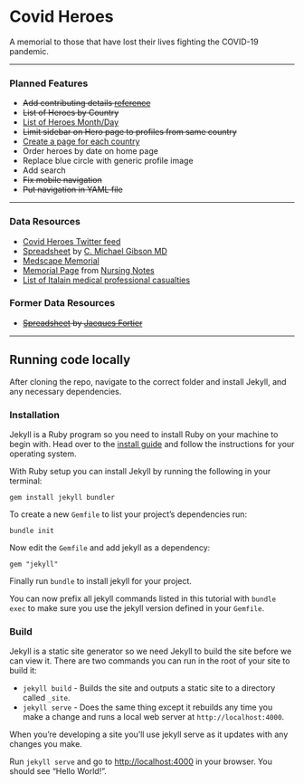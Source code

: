 # Covid Heroes
A memorial to those that have lost their lives fighting the COVID-19 pandemic.

---

### Planned Features
- ~~Add contributing details [reference](https://github.com/COVID19Tracking/website)~~
- ~~List of Heroes by Country~~
- [List of Heroes Month/Day](https://stackoverflow.com/questions/19086284/jekyll-liquid-templating-how-to-group-blog-posts-by-year)
- ~~Limit sidebar on Hero page to profiles from same country~~
- [Create a page for each country](https://kylewbanks.com/blog/creating-category-pages-in-jekyll-without-plugins)
- Order heroes by date on home page
- Replace blue circle with generic profile image
- Add search
- ~~Fix mobile navigation~~
- ~~Put navigation in YAML file~~

---

### Data Resources
- [Covid Heroes Twitter feed](https://twitter.com/HeroesCovid)
- [Spreadsheet](https://docs.google.com/spreadsheets/d/1pFdoZqjnDRaSzJi0JJJ3f5zdb87Q5tL3zc4nGx1nejI/edit#gid=1744604459) by [C. Michael Gibson MD](https://twitter.com/CMichaelGibson)
- [Medscape Memorial](https://www.medscape.com/viewarticle/927976)
- [Memorial Page](https://nursingnotes.co.uk/covid-19-memorial/) from [Nursing Notes](https://twitter.com/NursingNotesUK/)
- [List of Italain medical professional casualties](https://portale.fnomceo.it/elenco-dei-medici-caduti-nel-corso-dellepidemia-di-covid-19/)

### Former Data Resources
- ~~[Spreadsheet](https://docs.google.com/spreadsheets/d/1jlqsf3MVYyLBFewxO3MHkgGsXZOzrteo18t9ZljUIMg/edit#gid=1746956167) by [Jacques Fortier](https://twitter.com/jacquesgt)~~

---


## Running code locally
After cloning the repo, navigate to the correct folder and install Jekyll, and any necessary dependencies.


### Installation
Jekyll is a Ruby program so you need to install Ruby on your machine to begin with. Head over to the [install guide](https://jekyllrb.com/docs/installation/) and follow the instructions for your operating system.

With Ruby setup you can install Jekyll by running the following in your terminal:
```
gem install jekyll bundler
```

To create a new `Gemfile` to list your project’s dependencies run:
```
bundle init
```

Now edit the `Gemfile` and add jekyll as a dependency:
```
gem "jekyll"
```

Finally run `bundle` to install jekyll for your project.

You can now prefix all jekyll commands listed in this tutorial with `bundle exec` to make sure you use the jekyll version defined in your `Gemfile`.


### Build
Jekyll is a static site generator so we need Jekyll to build the site before we can view it. There are two commands you can run in the root of your site to build it:

- `jekyll build` - Builds the site and outputs a static site to a directory called `_site`.
- `jekyll serve` - Does the same thing except it rebuilds any time you make a change and runs a local web server at `http://localhost:4000`.

When you’re developing a site you’ll use jekyll serve as it updates with any changes you make.

Run `jekyll serve` and go to [http://localhost:4000](http://localhost:4000) in your browser. You should see “Hello World!”.